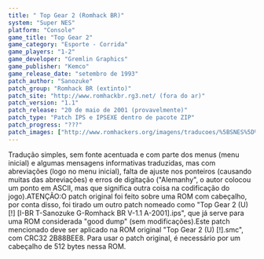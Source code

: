 ```yaml
---
title: " Top Gear 2 (Romhack BR)"
system: "Super NES"
platform: "Console"
game_title: "Top Gear 2"
game_category: "Esporte - Corrida"
game_players: "1-2"
game_developer: "Gremlin Graphics"
game_publisher: "Kemco"
game_release_date: "setembro de 1993"
patch_author: "Sanozuke"
patch_group: "Romhack BR (extinto)"
patch_site: "http://www.romhackbr.rg3.net/ (fora do ar)"
patch_version: "1.1"
patch_release: "20 de maio de 2001 (provavelmente)"
patch_type: "Patch IPS e IPSEXE dentro de pacote ZIP"
patch_progress: "???"
patch_images: ["http://www.romhackers.org/imagens/traducoes/%5BSNES%5D%20Top%20Gear%202%20-%20Romhack%20BR%20-%201.png","http://www.romhackers.org/imagens/traducoes/%5BSNES%5D%20Top%20Gear%202%20-%20Romhack%20BR%20-%202.png","http://www.romhackers.org/imagens/traducoes/%5BSNES%5D%20Top%20Gear%202%20-%20Romhack%20BR%20-%203.png"]
---
```

Tradução simples, sem fonte acentuada e com parte dos menus (menu inicial) e algumas mensagens informativas traduzidas, mas com abreviações (logo no menu inicial), falta de ajuste nos ponteiros (causando muitas das abreviações) e erros de digitação ("Alemanhy", o autor colocou um ponto em ASCII, mas que significa outra coisa na codificação do jogo).ATENÇÃO:O patch original foi feito sobre uma ROM com cabeçalho, por conta disso, foi tirado um outro patch nomeado como "Top Gear 2 (U) [!] [I-BR T-Sanozuke G-Romhack BR V-1.1 A-2001].ips", que já serve para uma ROM considerada "good dump" (sem modificações).Este patch mencionado deve ser aplicado na ROM original "Top Gear 2 (U) [!].smc", com CRC32 2B88BEE8. Para usar o patch original, é necessário por um cabeçalho de 512 bytes nessa ROM.